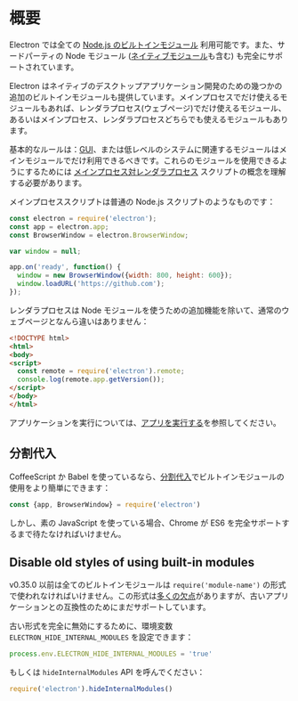 # 概要

Electron では全ての [Node.js のビルトインモジュール](http://nodejs.org/api/) 利用可能です。また、サードパーティの Node モジュール ([ネイティブモジュール](../tutorial/using-native-node-modules.md)も含む) も完全にサポートされています。

Electron はネイティブのデスクトップアプリケーション開発のための幾つかの追加のビルトインモジュールも提供しています。メインプロセスでだけ使えるモジュールもあれば、レンダラプロセス(ウェブページ)でだけ使えるモジュール、あるいはメインプロセス、レンダラプロセスどちらでも使えるモジュールもあります。

基本的なルールは：[GUI][gui]、または低レベルのシステムに関連するモジュールはメインモジュールでだけ利用できるべきです。これらのモジュールを使用できるようにするためには [メインプロセス対レンダラプロセス][main-process] スクリプトの概念を理解する必要があります。 

メインプロセススクリプトは普通の Node.js スクリプトのようなものです：

```javascript
const electron = require('electron');
const app = electron.app;
const BrowserWindow = electron.BrowserWindow;

var window = null;

app.on('ready', function() {
  window = new BrowserWindow({width: 800, height: 600});
  window.loadURL('https://github.com');
});
```

レンダラプロセスは Node モジュールを使うための追加機能を除いて、通常のウェブページとなんら違いはありません：

```html
<!DOCTYPE html>
<html>
<body>
<script>
  const remote = require('electron').remote;
  console.log(remote.app.getVersion());
</script>
</body>
</html>
```

アプリケーションを実行については、[アプリを実行する](../tutorial/quick-start.md#アプリを実行する)を参照してください。

## 分割代入

CoffeeScript か Babel を使っているなら、[分割代入][desctructuring-assignment]でビルトインモジュールの使用をより簡単にできます：

```javascript
const {app, BrowserWindow} = require('electron')
```

しかし、素の JavaScript を使っている場合、Chrome が ES6 を完全サポートするまで待たなければいけません。

## Disable old styles of using built-in modules

v0.35.0 以前は全てのビルトインモジュールは `require('module-name')` の形式で使われなければいけません。この形式は[多くの欠点][issue-387]がありますが、古いアプリケーションとの互換性のためにまだサポートしています。

古い形式を完全に無効にするために、環境変数 `ELECTRON_HIDE_INTERNAL_MODULES` を設定できます：

```javascript
process.env.ELECTRON_HIDE_INTERNAL_MODULES = 'true'
```

もしくは `hideInternalModules` API を呼んでください：

```javascript
require('electron').hideInternalModules()
```

[gui]: https://en.wikipedia.org/wiki/Graphical_user_interface
[main-process]: ../tutorial/quick-start.md#メインプロセス
[desctructuring-assignment]: https://developer.mozilla.org/en-US/docs/Web/JavaScript/Reference/Operators/Destructuring_assignment
[issue-387]: https://github.com/atom/electron/issues/387
